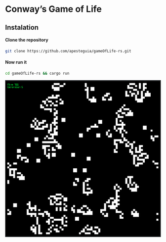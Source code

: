 # Conway’s Game of Life

## Instalation

#### Clone the repository
```bash
git clone https://github.com/apesteguia/gameOfLife-rs.git
```
#### Now run it
```bash
cd gameOfLife-rs && cargo run 
```

![screenshot.png](screenshot.png)

